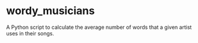 # wordy_musicians
A Python script to calculate the average number of words that a given artist uses in their songs.
